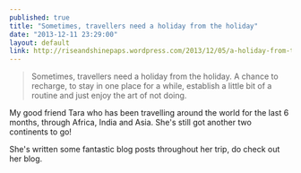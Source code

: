 ```yaml
---
published: true
title: "Sometimes, travellers need a holiday from the holiday"
date: "2013-12-11 23:29:00"
layout: default
link: http://riseandshinepaps.wordpress.com/2013/12/05/a-holiday-from-the-holiday/
---
```


> Sometimes, travellers need a holiday from the holiday. A chance to recharge, to stay in one place for a while, establish a little bit of a routine and just enjoy the art of not doing.

My good friend Tara who has been travelling around the world for the last 6 months, through Africa, India and Asia. She's still got another two continents to go!

She's written some fantastic blog posts throughout her trip, do check out her blog.
